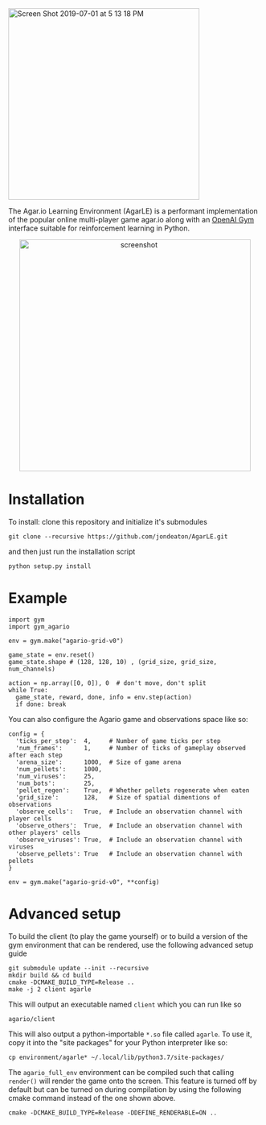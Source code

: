 <img width="380" alt="Screen Shot 2019-07-01 at 5 13 18 PM" src="https://user-images.githubusercontent.com/15920014/60447827-9d1a1a00-9c24-11e9-8a8b-a8043e8e1302.png">

The Agar.io Learning Environment (AgarLE) is a performant implementation of the popular online multi-player game agar.io along with an [OpenAI Gym](https://gym.openai.com/) interface suitable for reinforcement learning in Python.

<p align="center">
<img width="460" alt="screenshot" src="https://user-images.githubusercontent.com/15920014/57587859-dbb31400-74c0-11e9-8f47-3e39113b99b4.png">
</p>

# Installation
To install: clone this repository and initialize it's submodules

    git clone --recursive https://github.com/jondeaton/AgarLE.git

and then just run the installation script

    python setup.py install

# Example

    import gym
    import gym_agario
    
    env = gym.make("agario-grid-v0")
    
    game_state = env.reset()
    game_state.shape # (128, 128, 10) , (grid_size, grid_size, num_channels)

    action = np.array([0, 0]), 0  # don't move, don't split
    while True:
      game_state, reward, done, info = env.step(action)
      if done: break


You can also configure the Agario game and observations space like so:

    config = {
      'ticks_per_step':  4,     # Number of game ticks per step
      'num_frames':      1,     # Number of ticks of gameplay observed after each step
      'arena_size':      1000,  # Size of game arena
      'num_pellets':     1000,
      'num_viruses':     25,
      'num_bots':        25,
      'pellet_regen':    True,  # Whether pellets regenerate when eaten
      'grid_size':       128,   # Size of spatial dimentions of observations
      'observe_cells':   True,  # Include an observation channel with player cells
      'observe_others':  True,  # Include an observation channel with other players' cells
      'observe_viruses': True,  # Include an observation channel with viruses
      'observe_pellets': True   # Include an observation channel with pellets
    }

    env = gym.make("agario-grid-v0", **config)


# Advanced setup
To build the client (to play the game yourself) or to build a version 
of the gym environment that can be rendered, use the following advanced
setup guide

    git submodule update --init --recursive
    mkdir build && cd build
    cmake -DCMAKE_BUILD_TYPE=Release ..
    make -j 2 client agarle

This will output an executable named `client` which you can run  like so

    agario/client

This will also output a python-importable `*.so` file called `agarle`. To
use it, copy it into the "site packages" for your Python interpreter like so:

    cp environment/agarle* ~/.local/lib/python3.7/site-packages/

The `agario_full_env` environment can be compiled such that calling `render()`
will render the game onto the screen. This feature is turned off by default
but can be turned on during compilation by using the following cmake
command instead of the one shown above. 

    cmake -DCMAKE_BUILD_TYPE=Release -DDEFINE_RENDERABLE=ON ..
